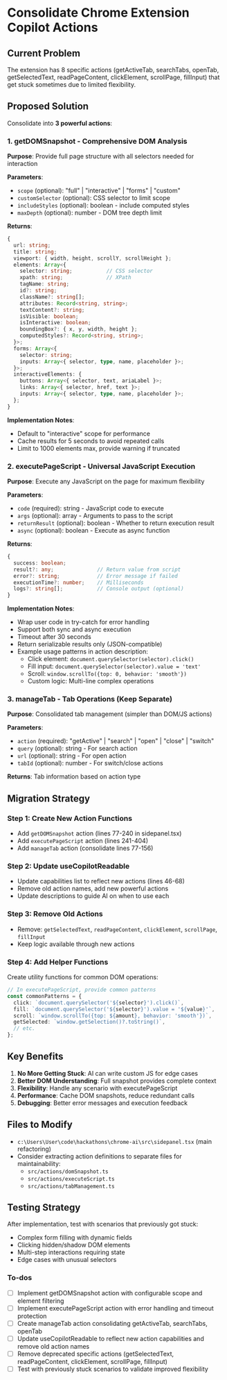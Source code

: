 <!-- 9a7f7ad1-251a-4568-a17d-d1458635ab17 21b51365-3384-4cff-97f1-b548b910fc84 -->
# Consolidate Chrome Extension Copilot Actions

## Current Problem

The extension has 8 specific actions (getActiveTab, searchTabs, openTab, getSelectedText, readPageContent, clickElement, scrollPage, fillInput) that get stuck sometimes due to limited flexibility.

## Proposed Solution

Consolidate into **3 powerful actions**:

### 1. **getDOMSnapshot** - Comprehensive DOM Analysis

**Purpose**: Provide full page structure with all selectors needed for interaction

**Parameters**:

- `scope` (optional): "full" | "interactive" | "forms" | "custom"
- `customSelector` (optional): CSS selector to limit scope
- `includeStyles` (optional): boolean - include computed styles
- `maxDepth` (optional): number - DOM tree depth limit

**Returns**:

```typescript
{
  url: string;
  title: string;
  viewport: { width, height, scrollY, scrollHeight };
  elements: Array<{
    selector: string;           // CSS selector
    xpath: string;              // XPath
    tagName: string;
    id?: string;
    className?: string[];
    attributes: Record<string, string>;
    textContent?: string;
    isVisible: boolean;
    isInteractive: boolean;
    boundingBox?: { x, y, width, height };
    computedStyles?: Record<string, string>;
  }>;
  forms: Array<{
    selector: string;
    inputs: Array<{ selector, type, name, placeholder }>;
  }>;
  interactiveElements: {
    buttons: Array<{ selector, text, ariaLabel }>;
    links: Array<{ selector, href, text }>;
    inputs: Array<{ selector, type, name, placeholder }>;
  };
}
```

**Implementation Notes**:

- Default to "interactive" scope for performance
- Cache results for 5 seconds to avoid repeated calls
- Limit to 1000 elements max, provide warning if truncated

### 2. **executePageScript** - Universal JavaScript Execution

**Purpose**: Execute any JavaScript on the page for maximum flexibility

**Parameters**:

- `code` (required): string - JavaScript code to execute
- `args` (optional): array - Arguments to pass to the script
- `returnResult` (optional): boolean - Whether to return execution result
- `async` (optional): boolean - Execute as async function

**Returns**:

```typescript
{
  success: boolean;
  result?: any;              // Return value from script
  error?: string;            // Error message if failed
  executionTime?: number;    // Milliseconds
  logs?: string[];           // Console output (optional)
}
```

**Implementation Notes**:

- Wrap user code in try-catch for error handling
- Support both sync and async execution
- Timeout after 30 seconds
- Return serializable results only (JSON-compatible)
- Example usage patterns in action description:
  - Click element: `document.querySelector(selector).click()`
  - Fill input: `document.querySelector(selector).value = 'text'`
  - Scroll: `window.scrollTo({top: 0, behavior: 'smooth'})`
  - Custom logic: Multi-line complex operations

### 3. **manageTab** - Tab Operations (Keep Separate)

**Purpose**: Consolidated tab management (simpler than DOM/JS actions)

**Parameters**:

- `action` (required): "getActive" | "search" | "open" | "close" | "switch"
- `query` (optional): string - For search action
- `url` (optional): string - For open action
- `tabId` (optional): number - For switch/close actions

**Returns**: Tab information based on action type

## Migration Strategy

### Step 1: Create New Action Functions

- Add `getDOMSnapshot` action (lines 77-240 in sidepanel.tsx)
- Add `executePageScript` action (lines 241-404)
- Add `manageTab` action (consolidate lines 77-156)

### Step 2: Update useCopilotReadable

- Update capabilities list to reflect new actions (lines 46-68)
- Remove old action names, add new powerful actions
- Update descriptions to guide AI on when to use each

### Step 3: Remove Old Actions

- Remove: `getSelectedText`, `readPageContent`, `clickElement`, `scrollPage`, `fillInput`
- Keep logic available through new actions

### Step 4: Add Helper Functions

Create utility functions for common DOM operations:

```typescript
// In executePageScript, provide common patterns
const commonPatterns = {
  click: `document.querySelector('${selector}').click()`,
  fill: `document.querySelector('${selector}').value = '${value}'`,
  scroll: `window.scrollTo({top: ${amount}, behavior: 'smooth'})`,
  getSelected: `window.getSelection()?.toString()`,
  // etc.
};
```

## Key Benefits

1. **No More Getting Stuck**: AI can write custom JS for edge cases
2. **Better DOM Understanding**: Full snapshot provides complete context
3. **Flexibility**: Handle any scenario with executePageScript
4. **Performance**: Cache DOM snapshots, reduce redundant calls
5. **Debugging**: Better error messages and execution feedback

## Files to Modify

- `c:\Users\User\code\hackathons\chrome-ai\src\sidepanel.tsx` (main refactoring)
- Consider extracting action definitions to separate files for maintainability:
  - `src/actions/domSnapshot.ts`
  - `src/actions/executeScript.ts`
  - `src/actions/tabManagement.ts`

## Testing Strategy

After implementation, test with scenarios that previously got stuck:

- Complex form filling with dynamic fields
- Clicking hidden/shadow DOM elements
- Multi-step interactions requiring state
- Edge cases with unusual selectors

### To-dos

- [ ] Implement getDOMSnapshot action with configurable scope and element filtering
- [ ] Implement executePageScript action with error handling and timeout protection
- [ ] Create manageTab action consolidating getActiveTab, searchTabs, openTab
- [ ] Update useCopilotReadable to reflect new action capabilities and remove old action names
- [ ] Remove deprecated specific actions (getSelectedText, readPageContent, clickElement, scrollPage, fillInput)
- [ ] Test with previously stuck scenarios to validate improved flexibility